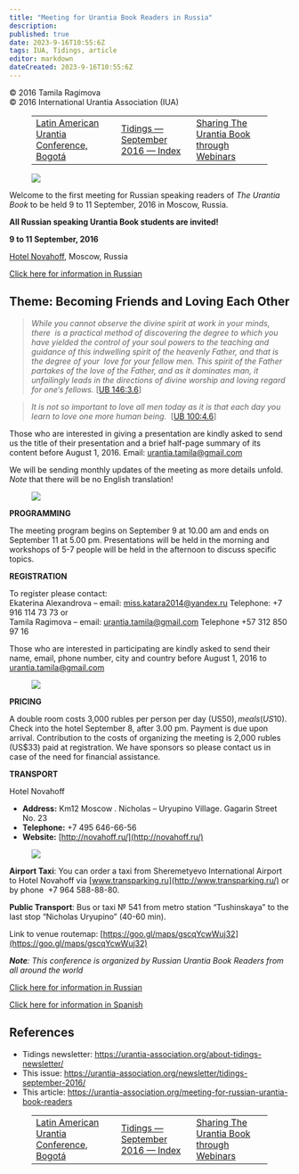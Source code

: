 ```yaml
---
title: "Meeting for Urantia Book Readers in Russia"
description: 
published: true
date: 2023-9-16T10:55:6Z
tags: IUA, Tidings, article
editor: markdown
dateCreated: 2023-9-16T10:55:6Z
---
```


<p class="v-card v-sheet theme--light gray lighten-3 px-2">© 2016 Tamila Ragimova<br>© 2016 International Urantia Association (IUA)</p>
<figure class="table chapter-navigator">
  <table>
    <tbody>
      <tr>
        <td>
        <a href="/en/article/IUA_Tidings/IUA_2016_latin_american_urantia_conference">
          <span class="mdi mdi-arrow-left-drop-circle"></span><span class="pl-2">Latin American Urantia Conference, Bogotá</span>
        </a>
        </td>
        <td>
        <a href="/en/index/articles_iua_tidings#tidings-september-2016">
          <span class="mdi mdi-book-open-variant"></span><span class="pl-2">Tidings — September 2016 — Index</span>
        </a>
        </td>
        <td>
        <a href="/en/article/IUA_Tidings/IUA_2016_sharing_the_urantia_book_through_webinars">
          <span class="pr-2">Sharing The Urantia Book through Webinars</span><span class="mdi mdi-arrow-right-drop-circle"></span>
        </a>
        </td>
      </tr>
    </tbody>
  </table>
</figure>


<figure id="Figure_1" class="image urantiapedia image-style-align-left">
<img src="/image/article/IUA_Tidings/Venue-Picture-Moscow-Conference-2016-300x179.jpg">
</figure>

Welcome to the first meeting for Russian speaking readers of _The Urantia Book_ to be held 9 to 11 September, 2016 in Moscow, Russia.

**All Russian speaking Urantia Book students are invited!** 
<br style="clear:both;"/>

**9 to 11 September, 2016**

[Hotel Novahoff](http://novahoff.ru/), Moscow, Russia

[Click here for information in Russian](http://urantia-association.org/2016/07/24/%d0%ba%d0%be%d0%bd%d1%84%d0%b5%d1%80%d0%b5%d0%bd%d1%86%d0%b8%d1%8f-%d0%b2-%d1%80%d0%be%d1%81%d1%81%d0%b8%d0%b8/?lang=ru)

## Theme: Becoming Friends and Loving Each Other

> _While you cannot observe the divine spirit at work in your minds, there  is a practical method of discovering the degree to which you have yielded the control of your soul powers to the teaching and guidance of this indwelling spirit of the heavenly Father, and that is the degree of your  love for your fellow men. This spirit of the Father partakes of the love of the Father, and as it dominates man, it unfailingly leads in the directions of divine worship and loving regard for one’s fellows._ <a id="a53_501"></a>[[UB 146:3.6](/en/The_Urantia_Book/146#p3_6)]

> _It is not so important to love all men today as it is that each day you learn to love one more human being._  <a id="a55_113"></a>[[UB 100:4.6](/en/The_Urantia_Book/100#p4_6)]

Those who are interested in giving a presentation are kindly asked to send us the title of their presentation and a brief half-page summary of its content before August 1, 2016. Email: [urantia.tamila@gmail.com](mailto:urantia.tamila@gmail.com)

We will be sending monthly updates of the meeting as more details unfold.  
_Note_ that there will be no English translation!

<figure id="Figure_2" class="image urantiapedia image-style-align-right">
<img src="/image/article/IUA_Tidings/Russian-Conference-Room-Picture-300x200.jpg">
</figure>

**PROGRAMMING**

The meeting program begins on September 9 at 10.00 am and ends on September 11 at 5.00 pm. Presentations will be held in the morning and workshops of 5-7 people will be held in the afternoon to discuss specific topics.

**REGISTRATION**

To register please contact:  
Ekaterina Alexandrova – email: [miss.katara2014@yandex.ru](mailto:miss.katara2014@yandex.ru) Telephone: +7 916 114 73 73 or  
Tamila Ragimova – email: [urantia.tamila@gmail.com](mailto:urantia.tamila@gmail.com) Telephone +57 312 850 97 16

Those who are interested in participating are kindly asked to send their name, email, phone number, city and country before August 1, 2016 to [urantia.tamila@gmail.com](mailto:urantia.tamila@gmail.com)

<figure id="Figure_3" class="image urantiapedia image-style-align-right">
<img src="/image/article/IUA_Tidings/Russian-Venue-Restaurant-Picture-300x199.jpg">
</figure>

**PRICING**

A double room costs 3,000 rubles per person per day (US$50), meals (US$10). Check into the hotel September 8, after 3.00 pm. Payment is due upon arrival. Contribution to the costs of organizing the meeting is 2,000 rubles (US$33) paid at registration. We have sponsors so please contact us in case of the need for financial assistance. 

**TRANSPORT**

Hotel Novahoff

- **Address:** Km12 Moscow . Nicholas – Uryupino Village. Gagarin Street No. 23
- **Telephone:** +7 495 646-66-56
- **Website:** [http://novahoff.ru/](http://novahoff.ru/)

<figure id="Figure_4" class="image urantiapedia">
<img src="/image/article/IUA_Tidings/Map-Airpor-to-Venue-Moscow.jpg">
</figure>

**Airport Taxi**: You can order a taxi from Sheremetyevo International Airport to Hotel Novahoff via [www.transparking.ru](http://www.transparking.ru/) or by phone  +7 964 588-88-80.

**Public Transport**: Bus or taxi № 541 from metro station “Tushinskaya” to the last stop “Nicholas Uryupino” (40-60 min).

Link to venue routemap: [https://goo.gl/maps/gscqYcwWuj32](https://goo.gl/maps/gscqYcwWuj32)

**_Note_**_: This conference is organized by Russian Urantia Book Readers from all around the world_ 

[Click here for information in Russian](http://urantia-association.org/2016/07/24/%d0%ba%d0%be%d0%bd%d1%84%d0%b5%d1%80%d0%b5%d0%bd%d1%86%d0%b8%d1%8f-%d0%b2-%d1%80%d0%be%d1%81%d1%81%d0%b8%d0%b8/?lang=ru)

[Click here for information in Spanish](http://urantia-association.org/wp-content/uploads/2016/07/Moscow-conference-Spanish.pdf)

## References

- Tidings newsletter: https://urantia-association.org/about-tidings-newsletter/
- This issue: https://urantia-association.org/newsletter/tidings-september-2016/
- This article: https://urantia-association.org/meeting-for-russian-urantia-book-readers

<figure class="table chapter-navigator">
  <table>
    <tbody>
      <tr>
        <td>
        <a href="/en/article/IUA_Tidings/IUA_2016_latin_american_urantia_conference">
          <span class="mdi mdi-arrow-left-drop-circle"></span><span class="pl-2">Latin American Urantia Conference, Bogotá</span>
        </a>
        </td>
        <td>
        <a href="/en/index/articles_iua_tidings#tidings-september-2016">
          <span class="mdi mdi-book-open-variant"></span><span class="pl-2">Tidings — September 2016 — Index</span>
        </a>
        </td>
        <td>
        <a href="/en/article/IUA_Tidings/IUA_2016_sharing_the_urantia_book_through_webinars">
          <span class="pr-2">Sharing The Urantia Book through Webinars</span><span class="mdi mdi-arrow-right-drop-circle"></span>
        </a>
        </td>
      </tr>
    </tbody>
  </table>
</figure>
